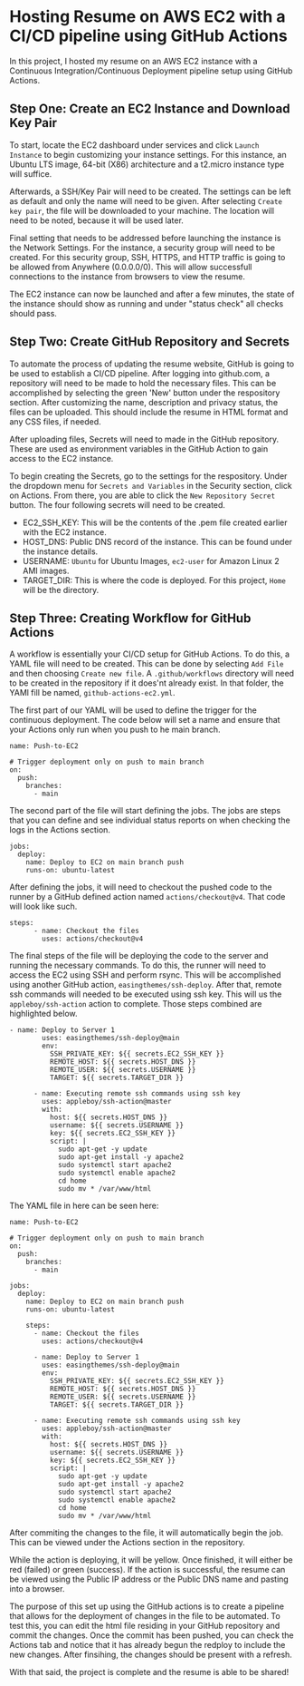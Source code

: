 # Hosting Resume on AWS EC2 with a CI/CD pipeline using GitHub Actions

In this project, I hosted my resume on an AWS EC2 instance with a Continuous Integration/Continuous Deployment pipeline setup using GitHub Actions.

## Step One: Create an EC2 Instance and Download Key Pair

To start, locate the EC2 dashboard under services and click `Launch Instance` to begin customizing your instance settings. For this instance, an Ubuntu LTS image, 64-bit (X86) architecture and a t2.micro instance type will suffice.

Afterwards, a SSH/Key Pair will need to be created. The settings can be left as default and only the name will need to be given. After selecting `Create key pair`, the file will be downloaded to your machine. The location will need to be noted, because it will be used later.

Final setting that needs to be addressed before launching the instance is the Network Settings. For the instance, a security group will need to be created. For this security group, SSH, HTTPS, and HTTP traffic is going to be allowed from Anywhere (0.0.0.0/0). This will allow successfull connections to the instance from browsers to view the resume.

The EC2 instance can now be launched and after a few minutes, the state of the instance should show as running and under "status check" all checks should pass.


## Step Two: Create GitHub Repository and Secrets

To automate the process of updating the resume website, GitHub is going to be used to establish a CI/CD pipeline. After logging into github.com, a repository will need to be made to hold the necessary files. This can be accomplished by selecting the green 'New' button under the respository section. After customizing the name, description and privacy status, the files can be uploaded. This should include the resume in HTML format and any CSS files, if needed.

After uploading files, Secrets will need to made in the GitHub repository. These are used as environment variables in the GitHub Action to gain access to the EC2 instance.

To begin creating the Secrets, go to the settings for the respository. Under the dropdown menu for `Secrets and Variables` in the Security section, click on Actions. From there, you are able to click the `New Repository Secret` button. The four following secrets will need to be created.

+ EC2_SSH_KEY: This will be the contents of the .pem file created earlier with the EC2 instance.
+ HOST_DNS: Public DNS record of the instance. This can be found under the instance details.
+ USERNAME: `Ubuntu` for Ubuntu Images, `ec2-user` for Amazon Linux 2 AMI images.
+ TARGET_DIR: This is where the code is deployed. For this project, `Home` will be the directory.


## Step Three: Creating Workflow for GitHub Actions

A workflow is essentially your CI/CD setup for GitHub Actions. To do this, a YAML file will need to be created. This can be done by selecting `Add File` and then choosing `Create new file`. A `.github/workflows` directory will need to be created in the repository if it does'nt already exist. In that folder, the YAMl fill be named, `github-actions-ec2.yml`.

The first part of our YAML will be used to define the trigger for the continuous deployment. The code below will set a name and ensure that your Actions only run when you push to he main branch.
```
name: Push-to-EC2

# Trigger deployment only on push to main branch
on:
  push:
    branches:
      - main
```

The second part of the file will start defining the jobs. The jobs are steps that you can define and see individual status reports on when checking the logs in the Actions section.
```
jobs:
  deploy:
    name: Deploy to EC2 on main branch push
    runs-on: ubuntu-latest
```

After defining the jobs, it will need to checkout the pushed code to the runner by a GitHub defined action named `actions/checkout@v4`. That code will look like such.
```
steps:
      - name: Checkout the files
        uses: actions/checkout@v4
```

The final steps of the file will be deploying the code to the server and running the necessary commands. To do this, the runner will need to access the EC2 using SSH and perform rsync. This will be accomplished using another GitHub action, `easingthemes/ssh-deploy`. After that, remote ssh commands will needed to be executed using ssh key. This will us the `appleboy/ssh-action` action to complete. Those steps combined are highlighted below.
```
- name: Deploy to Server 1
        uses: easingthemes/ssh-deploy@main
        env:
          SSH_PRIVATE_KEY: ${{ secrets.EC2_SSH_KEY }}
          REMOTE_HOST: ${{ secrets.HOST_DNS }}
          REMOTE_USER: ${{ secrets.USERNAME }}
          TARGET: ${{ secrets.TARGET_DIR }}

      - name: Executing remote ssh commands using ssh key
        uses: appleboy/ssh-action@master
        with:
          host: ${{ secrets.HOST_DNS }}
          username: ${{ secrets.USERNAME }}
          key: ${{ secrets.EC2_SSH_KEY }}
          script: |
            sudo apt-get -y update
            sudo apt-get install -y apache2
            sudo systemctl start apache2
            sudo systemctl enable apache2
            cd home
            sudo mv * /var/www/html
```

The YAML file in here can be seen here:
```
name: Push-to-EC2

# Trigger deployment only on push to main branch
on:
  push:
    branches:
      - main

jobs:
  deploy:
    name: Deploy to EC2 on main branch push
    runs-on: ubuntu-latest

    steps:
      - name: Checkout the files
        uses: actions/checkout@v4

      - name: Deploy to Server 1
        uses: easingthemes/ssh-deploy@main
        env:
          SSH_PRIVATE_KEY: ${{ secrets.EC2_SSH_KEY }}
          REMOTE_HOST: ${{ secrets.HOST_DNS }}
          REMOTE_USER: ${{ secrets.USERNAME }}
          TARGET: ${{ secrets.TARGET_DIR }}

      - name: Executing remote ssh commands using ssh key
        uses: appleboy/ssh-action@master
        with:
          host: ${{ secrets.HOST_DNS }}
          username: ${{ secrets.USERNAME }}
          key: ${{ secrets.EC2_SSH_KEY }}
          script: |
            sudo apt-get -y update
            sudo apt-get install -y apache2
            sudo systemctl start apache2
            sudo systemctl enable apache2
            cd home
            sudo mv * /var/www/html
```

After commiting the changes to the file, it will automatically begin the job. This can be viewed under the Actions section in the repository.

While the action is deploying, it will be yellow. Once finished, it will either be red (failed) or green (success). If the action is successful, the resume can be viewed using the Public IP address or the Public DNS name and pasting into a browser. 

The purpose of this set up using the GitHub actions is to create a pipeline that allows for the deployment of changes in the file to be automated. To test this, you can edit the html file residing in your GitHub repository and commit the changes. Once the commit has been pushed, you can check the Actions tab and notice that it has already begun the redploy to include the new changes. After finsihing, the changes should be present with a refresh.

With that said, the project is complete and the resume is able to be shared!
